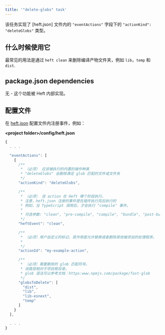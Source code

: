 ```yaml
---
title: '"delete-globs" task'
---
```


该任务实现了 [heft.json] 文件内的 `"eventActions"` 字段下的 `"actionKind": "deleteGlobs"` 类型。

## 什么时候使用它

最常见的用法是通过 `heft clean` 来删除编译产物文件夹，例如 `lib`，`temp` 和 `dist`.

## package.json dependencies

无 - 这个功能被 Heft 内部实现。

## 配置文件

在 [heft.json](../heft_configs/heft_json.md) 配置文件内注册事件，例如：

**&lt;project folder&gt;/config/heft.json**

```js
{
  . . .

  "eventActions": [
    {
      /**
       * （必须） 应该被执行的内置的操作种类
       * "deleteGlobs" 会删除满足 glob 匹配的文件或文件夹
       */
      "actionKind": "deleteGlobs",

      /**
       * （必须） 该 action 在 Heft 哪个阶段执行。
       * 注意，heft.json 注册的事件是在插件执行完后执行的
       * 例如，当 TypeScript 调用后，才会执行 "compile" 事件。
       *
       * 可选参数: "clean", "pre-compile", "compile", "bundle", "post-build"
       */
      "heftEvent": "clean",

      /**
       * （必须）用户自定义的标记，其作用是允许替换或者删除其他被添加的处理程序。
       *
       */
      "actionId": "my-example-action",

      /**
       * （必须）需要删除的 glob 匹配符号。
       * 该路径相对于项目根目录。
       * glob 语法可以参考文档：https:www.npmjs.com/package/fast-glob
       */
      "globsToDelete": [
        "dist",
        "lib",
        "lib-esnext",
        "temp"
      ]
    }
  ],

  . . .
}
```
